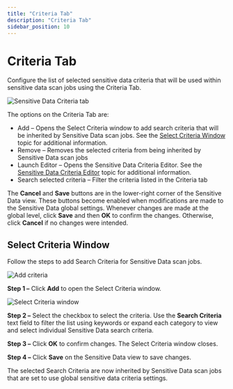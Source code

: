 ```yaml
---
title: "Criteria Tab"
description: "Criteria Tab"
sidebar_position: 10
---
```


# Criteria Tab

Configure the list of selected sensitive data criteria that will be used within sensitive data scan
jobs using the Criteria Tab.

![Sensitive Data Criteria tab](/images/accessanalyzer/12.0/admin/settings/sensitivedata/criteriatab.webp)

The options on the Criteria Tab are:

- Add – Opens the Select Criteria window to add search criteria that will be inherited by Sensitive
  Data scan jobs. See the [Select Criteria Window](#select-criteria-window) topic for additional
  information.
- Remove – Removes the selected criteria from being inherited by Sensitive Data scan jobs
- Launch Editor – Opens the Sensitive Data Criteria Editor. See the
  [Sensitive Data Criteria Editor](/docs/accessanalyzer/12.0/sensitivedatadiscovery/criteriaeditor/overview.md) topic
  for additional information.
- Search selected criteria – Filter the criteria listed in the Criteria tab

The **Cancel** and **Save** buttons are in the lower-right corner of the Sensitive Data view. These
buttons become enabled when modifications are made to the Sensitive Data global settings. Whenever
changes are made at the global level, click **Save** and then **OK** to confirm the changes.
Otherwise, click **Cancel** if no changes were intended.

## Select Criteria Window

Follow the steps to add Search Criteria for Sensitive Data scan jobs.

![Add criteria](/images/accessanalyzer/12.0/admin/settings/sensitivedata/addcriteria.webp)

**Step 1 –** Click **Add** to open the Select Criteria window.

![Select Criteria window](/images/accessanalyzer/12.0/admin/settings/sensitivedata/selectcriteria.webp)

**Step 2 –** Select the checkbox to select the criteria. Use the **Search Criteria** text field to
filter the list using keywords or expand each category to view and select individual Sensitive Data
search criteria.

**Step 3 –** Click **OK** to confirm changes. The Select Criteria window closes.

**Step 4 –** Click **Save** on the Sensitive Data view to save changes.

The selected Search Criteria are now inherited by Sensitive Data scan jobs that are set to use
global sensitive data criteria settings.
